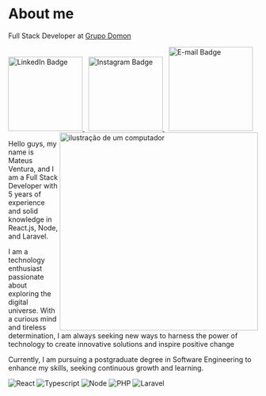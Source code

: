 # About me
Full Stack Developer at [Grupo Domon](https://www.grupodomon.com.br)

<div id="badges">
  <a href="https://www.linkedin.com/in/omateusventura">
    <img src="https://i.ibb.co/LRgwWY8/github-linkedin.png" width="150" alt="LinkedIn Badge"/>
  </a> &nbsp
  <a href="https://www.instagram.com/omateusventura/">
    <img src="https://i.ibb.co/ww4cTpz/github-instagram.png" width="150" alt="Instagram Badge"/>
  </a> &nbsp
  <a href="#">
    <img src="https://i.ibb.co/jW6Mkqm/email.png" width="170" alt="E-mail Badge"/>
  </a>
</div>

<img src="https://raw.githubusercontent.com/MicaelliMedeiros/micaellimedeiros/master/image/computer-illustration.png" alt="ilustração de um computador" min-width="400px" max-width="400px" width="400px" align="right" />

<p>
  Hello guys, my name is Mateus Ventura, and I am a Full Stack Developer with 5 years of experience and solid knowledge in React.js, Node, and Laravel.
</p>

<p>
  I am a technology enthusiast passionate about exploring the digital universe. With a curious mind and tireless determination, I am always seeking new ways to harness the   
  power of technology to create innovative solutions and inspire positive change
</p>

<p>
  Currently, I am pursuing a postgraduate degree in Software Engineering to enhance my skills, seeking continuous growth and learning.
</p>

![React](https://img.shields.io/badge/-React-333333?style=flat&logo=react)
![Typescript](https://img.shields.io/badge/-Typescript-333333?style=flat&logo=typescript)
![Node](https://img.shields.io/badge/-Node-333333?style=flat&logo=node)
![PHP](https://img.shields.io/badge/-PHP-333333?style=flat&logo=php&logoColor=1572B6)
![Laravel](https://img.shields.io/badge/-Laravel-333333?style=flat&logo=laravel)



